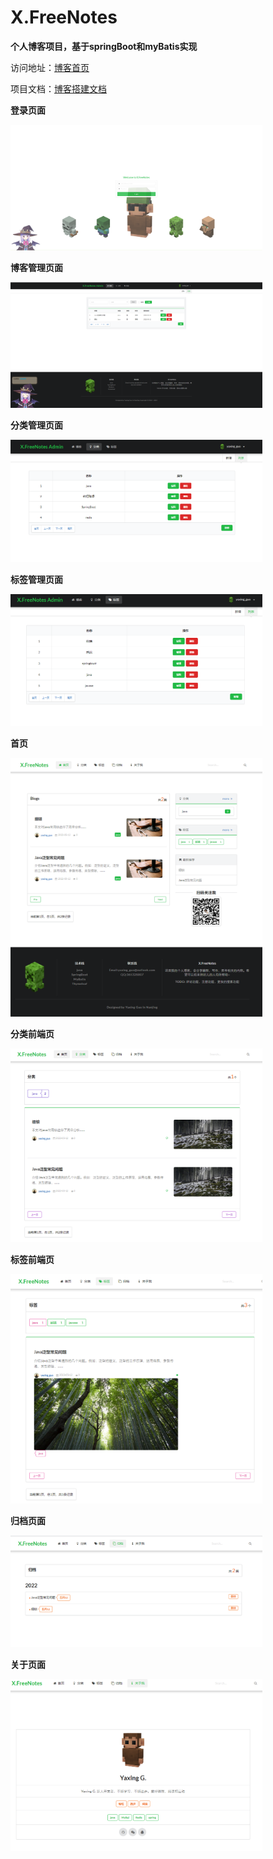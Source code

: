 # X.FreeNotes
**个人博客项目，基于springBoot和myBatis实现**

访问地址：[博客首页](http://101.132.131.114:8080/)

项目文档：[博客搭建文档](http://101.132.131.114:8090/archives/yi-kuan-xiao-er-mei-de-ge-ren-bo-ke-xiang-mu)

**登录页面**
<div style="width: 80%">
<img src="img/loginPage.png">  
</div>

**博客管理页面**
<div style="width: 80%">
<img src="img/blog_management.png">  
</div>

**分类管理页面**
<div style="width: 80%">
<img src="img/types.png">  
</div>

**标签管理页面**
<div style="width: 80%">
<img src="img/tags.png">  
</div>

**首页**
<div style="width: 80%">
<img src="img/index.png">  
</div>

**分类前端页**
<div style="width: 80%">
<img src="img/types_front.png">  
</div>

**标签前端页**
<div style="width: 80%">
<img src="img/tags_front.png">  
</div>

**归档页面**
<div style="width: 80%">
<img src="img/archives.png">  
</div>

**关于页面**
<div style="width: 80%">
<img src="img/about.png">  
</div>

